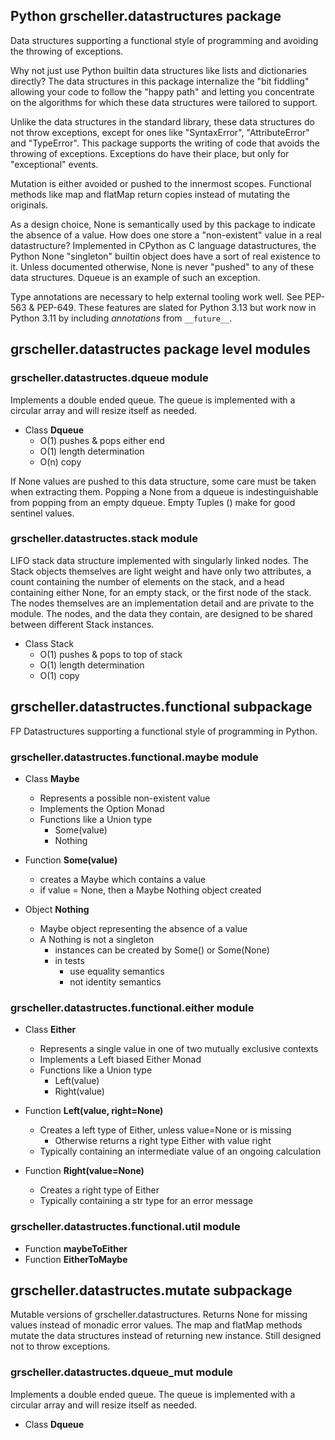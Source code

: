 ## Python grscheller.datastructures package

Data structures supporting a functional style of programming and
avoiding the throwing of exceptions. 

Why not just use Python builtin data structures like lists and
dictionaries directly? The data structures in this package internalize
the "bit fiddling" allowing your code to follow the "happy path" and
letting you concentrate on the algorithms for which these data
structures were tailored to support.

Unlike the data structures in the standard library, these data
structures do not throw exceptions, except for ones like "SyntaxError",
"AttributeError" and "TypeError". This package supports the writing of
code that avoids the throwing of exceptions. Exceptions do have their
place, but only for "exceptional" events.

Mutation is either avoided or pushed to the innermost scopes. Functional
methods like map and flatMap return copies instead of mutating the
originals.

As a design choice, None is semantically used by this package to
indicate the absence of a value. How does one store a "non-existent"
value in a real datastructure? Implemented in CPython as
C language datastructures, the Python None "singleton" builtin object
does have a sort of real existence to it. Unless documented otherwise,
None is never "pushed" to any of these data structures. Dqueue is an
example of such an exception.

Type annotations are necessary to help external tooling work well. See
PEP-563 & PEP-649. These features are slated for Python 3.13 but work
now in Python 3.11 by including *annotations* from `__future__`.

## grscheller.datastructes package level modules

### grscheller.datastructes.dqueue module

Implements a double ended queue. The queue is implemented with
a circular array and will resize itself as needed. 

* Class **Dqueue**
  * O(1) pushes & pops either end
  * O(1) length determination
  * O(n) copy

If None values are pushed to this data structure, some care must be
taken when extracting them. Popping a None from a dqueue is
indestinguishable from popping from an empty dqueue. Empty Tuples ()
make for good sentinel values.

### grscheller.datastructes.stack module

LIFO stack data structure implemented with singularly linked nodes. The
Stack objects themselves are light weight and have only two attributes,
a count containing the number of elements on the stack, and a head
containing either None, for an empty stack, or the first node of the
stack. The nodes themselves are an implementation detail and are private
to the module. The nodes, and the data they contain, are designed to be
shared between different Stack instances.
          
* Class Stack
  * O(1) pushes & pops to top of stack
  * O(1) length determination
  * O(1) copy

## grscheller.datastructes.functional subpackage

FP Datastructures supporting a functional style of programming in Python.

### grscheller.datastructes.functional.maybe module

* Class **Maybe**
  * Represents a possible non-existent value
  * Implements the Option Monad
  * Functions like a Union type
    * Some(value)
    * Nothing

* Function **Some(value)**
  * creates a Maybe which contains a value
  * if value = None, then a Maybe Nothing object created

* Object **Nothing**
  * Maybe object representing the absence of a value
  * A Nothing is not a singleton
    * instances can be created by Some() or Some(None)
    * in tests
      * use equality semantics
      * not identity semantics

### grscheller.datastructes.functional.either module

* Class **Either**
  * Represents a single value in one of two mutually exclusive contexts
  * Implements a Left biased Either Monad
  * Functions like a Union type
    * Left(value)
    * Right(value)

* Function **Left(value, right=None)**
  * Creates a left type of Either, unless value=None or is missing
    * Otherwise returns a right type Either with value right
  * Typically containing an intermediate value of an ongoing calculation

* Function **Right(value=None)**
  * Creates a right type of Either
  * Typically containing a str type for an error message

### grscheller.datastructes.functional.util module

* Function **maybeToEither**
* Function **EitherToMaybe**

## grscheller.datastructes.mutate subpackage

Mutable versions of grscheller.datastructures. Returns None for missing
values instead of monadic error values. The map and flatMap methods
mutate the data structures instead of returning new instance. Still
designed not to throw exceptions.

### grscheller.datastructes.dqueue_mut module

Implements a double ended queue. The queue is implemented with
a circular array and will resize itself as needed. 

* Class **Dqueue**
